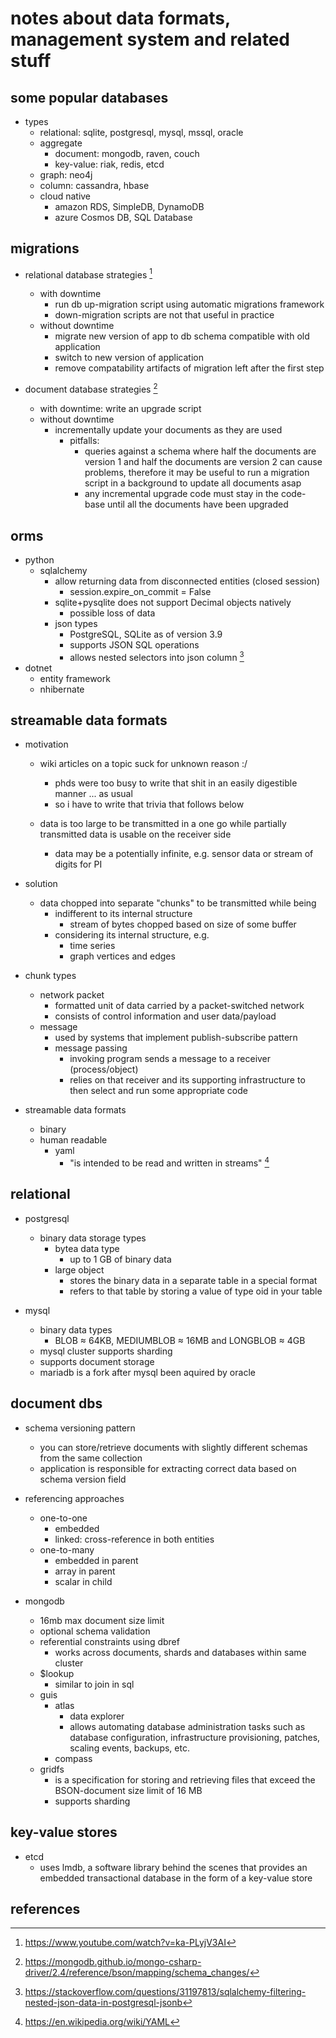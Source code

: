 # notes about data formats, management system and related stuff

## some popular databases

- types
  - relational: sqlite, postgresql, mysql, mssql, oracle
  - aggregate
    - document: mongodb, raven, couch
    - key-value: riak, redis, etcd
  - graph: neo4j
  - column: cassandra, hbase
  - cloud native
    - amazon RDS, SimpleDB, DynamoDB
    - azure Cosmos DB, SQL Database


## migrations

- relational database strategies [^3]
  - with downtime
    - run db up-migration script using automatic migrations framework
    - down-migration scripts are not that useful in practice
  - without downtime
    - migrate new version of app to db schema compatible with old application
    - switch to new version of application
    - remove compatability artifacts of migration left after the first step
  
- document database strategies [^4]
  - with downtime: write an upgrade script
  - without downtime
    - incrementally update your documents as they are used
      - pitfalls: 
        - queries against a schema where half the documents are version 1 
          and half the documents are version 2 can cause problems, therefore it may be 
          useful to run a migration script in a background to update all documents asap
        - any incremental upgrade code must stay in the code-base until all the documents have been upgraded


## orms

- python
  - sqlalchemy
    - allow returning data from disconnected entities (closed session)
      - session.expire_on_commit = False
    - sqlite+pysqlite does not support Decimal objects natively
      - possible loss of data
    - json types
      - PostgreSQL, SQLite as of version 3.9
      - supports JSON SQL operations
      - allows nested selectors into json column [^2]
- dotnet
  - entity framework
  - nhibernate


## streamable data formats

- motivation
  - wiki articles on a topic suck for unknown reason :/
    - phds were too busy to write that shit in an easily digestible manner ... as usual
    - so i have to write that trivia that follows below

  - data is too large to be transmitted in a one go while partially transmitted data is usable on the receiver side
    - data may be a potentially infinite, e.g. sensor data or stream of digits for PI

- solution
  - data chopped into separate "chunks" to be transmitted while being
    - indifferent to its internal structure
      - stream of bytes chopped based on size of some buffer
    - considering its internal structure, e.g.
      - time series
      - graph vertices and edges

- chunk types
  - network packet
    - formatted unit of data carried by a packet-switched network
    - consists of control information and user data/payload
  - message
    - used by systems that implement publish-subscribe pattern
    - message passing
      - invoking program sends a message to a receiver (process/object)
      - relies on that receiver and its supporting infrastructure to then select and run some appropriate code

- streamable data formats
  - binary
  - human readable
    - yaml
        - "is intended to be read and written in streams" [^1]


## relational

- postgresql
  - binary data storage types
    - bytea data type
      - up to 1 GB of binary data
    - large object
      - stores the binary data in a separate table in a special format
      - refers to that table by storing a value of type oid in your table

- mysql
  - binary data types
    - BLOB ≈ 64KB, MEDIUMBLOB ≈ 16MB and LONGBLOB ≈ 4GB
  - mysql cluster supports sharding
  - supports document storage
  - mariadb is a fork after mysql been aquired by oracle


## document dbs

- schema versioning pattern
  - you can store/retrieve documents with slightly different schemas from the same collection
  - application is responsible for extracting correct data based on schema version field

- referencing approaches
  - one-to-one
    - embedded
    - linked: cross-reference in both entities
  - one-to-many
    - embedded in parent
    - array in parent
    - scalar in child

- mongodb
  - 16mb max document size limit
  - optional schema validation
  - referential constraints using dbref
    - works across documents, shards and databases within same cluster
  - $lookup
    - similar to join in sql
  - guis
    - atlas
      - data explorer
      - allows automating database administration tasks such as database configuration, 
        infrastructure provisioning, patches, scaling events, backups, etc.
    - compass
  - gridfs
    - is a specification for storing and retrieving files that exceed the BSON-document size limit of 16 MB
    - supports sharding


## key-value stores

- etcd
  - uses lmdb, a software library behind the scenes that provides an embedded 
    transactional database in the form of a key-value store



## references

[^1]: https://en.wikipedia.org/wiki/YAML
[^2]: https://stackoverflow.com/questions/31197813/sqlalchemy-filtering-nested-json-data-in-postgresql-jsonb
[^3]: https://www.youtube.com/watch?v=ka-PLyjV3AI
[^4]: https://mongodb.github.io/mongo-csharp-driver/2.4/reference/bson/mapping/schema_changes/

